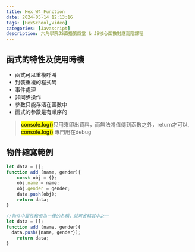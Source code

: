 ```yaml
---
title: Hex_W4_Function
date: 2024-05-14 12:13:16
tags: [HexSchool,Video]
categories: [Javascript]
description: 六角學院JS直播第四堂 & JS核心函數對應高階課程
---
```

## 函式的特性及使用時機
* 函式可以重複呼叫
* 封裝重複的程式碼
* 事件處理
* 非同步操作
* 參數只能存活在函數中
* 函式的參數是有順序的
><mark>console.log()</mark>只用來印出資料，而無法將值傳到函數之外，return才可以, <mark>console.log()</mark> 專門用在debug

## 物件縮寫範例
```javascript
let data = [];
function add (name, gender){
    const obj = {};
    obj.name = name;
    obj.gender = gender;
    data.push(obj);
    return data;
}

//物件中屬性和值為一樣的名稱，就可省略其中之一
let data = [];
function add (name, gender){
  data.push({name, gender});
    return data;
}

```
